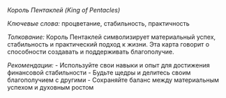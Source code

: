 *Король Пентаклей \(King of Pentacles\)*

*Ключевые слова:* процветание, стабильность, практичность

*Толкование:* 
Король Пентаклей символизирует материальный успех, стабильность и практический подход к жизни\. Эта карта говорит о способности создавать и поддерживать благополучие\.

*Рекомендации:*
\- Используйте свои навыки и опыт для достижения финансовой стабильности
\- Будьте щедры и делитесь своим благополучием с другими
\- Сохраняйте баланс между материальным успехом и духовным ростом
